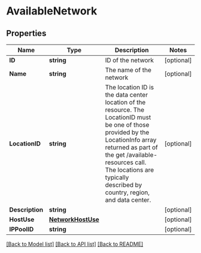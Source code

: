 # AvailableNetwork

## Properties

Name | Type | Description | Notes
------------ | ------------- | ------------- | -------------
**ID** | **string** | ID of the network | [optional] 
**Name** | **string** | The name of the network | [optional] 
**LocationID** | **string** | The location ID is the data center location of the resource.  The LocationID must be one of those provided by the LocationInfo array returned as part of the get /available-resources call.  The locations are typically described by country, region, and data center. | [optional] 
**Description** | **string** |  | [optional] 
**HostUse** | [**NetworkHostUse**](NetworkHostUse.md) |  | [optional] 
**IPPoolID** | **string** |  | [optional] 

[[Back to Model list]](../README.md#documentation-for-models) [[Back to API list]](../README.md#documentation-for-api-endpoints) [[Back to README]](../README.md)


